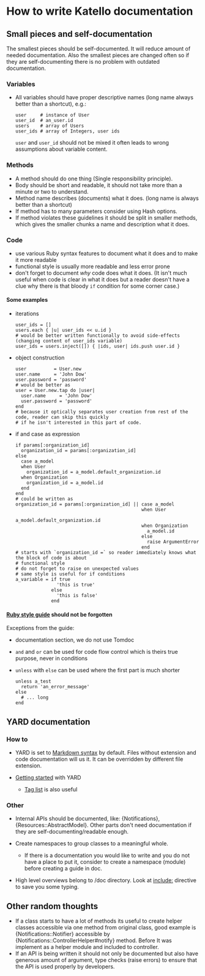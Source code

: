 # How to write Katello documentation

## Small pieces and self-documentation

The smallest pieces should be self-documented. It will reduce amount of needed documentation. Also the smallest pieces
are changed often so if they are self-documenting there is no problem with outdated documentation.

### Variables

- All variables should have proper descriptive names (long name always better than a shortcut), e.g.:

      user     # instance of User
      user_id  # an_user.id
      users    # array of Users
      user_ids # array of Integers, user ids

  `user` and `user_id` should not be mixed it often leads to wrong assumptions about variable content.

### Methods

- A method should do one thing (Single responsibility principle).
- Body should be short and readable, it should not take more than a minute or two to understand.
- Method name describes (documents) what it does. (long name is always better than a shortcut)
- If method has to many parameters consider using Hash options.
- If method violates these guidelines it should be split in smaller methods, which gives the smaller chunks a name
  and description what it does.

### Code

- use various Ruby syntax features to document what it does and to make it more readable
- functional style is usually more readable and less error prone
- don't forget to document *why* code does what it does. (It isn't much useful when code is clear in what it does
  but a reader doesn't have a clue why there is that bloody `if` condition for some corner case.)

#### Some examples

- iterations

      user_ids = []
      users.each { |u| user_ids << u.id }
      # would be better written functionally to avoid side-effects (changing content of user_ids variable)
      user_ids = users.inject([]) { |ids, user| ids.push user.id }

- object construction

      user          = User.new
      user.name     = 'John Dow'
      user.password = 'password'
      # would be better as
      user = User.new.tap do |user|
        user.name     = 'John Dow'
        user.password = 'password'
      end
      # because it optically separates user creation from rest of the code, reader can skip this quickly
      # if he isn't interested in this part of code.

- if and case as expression

      if params[:organization_id]
        organization_id = params[:organization_id]
      else
        case a_model
        when User
          organization_id = a_model.default_organization.id
        when Organization
          organization_id = a_model.id
        end
      end
      # could be written as
      organization_id = params[:organization_id] || case a_model
                                                    when User
                                                      a_model.default_organization.id
                                                    when Organization
                                                      a_model.id
                                                    else
                                                      raise ArgumentError
                                                    end
      # starts with `organization_id =` so reader immediately knows what the block of code is about
      # functional style
      # do not forget to raise on unexpected values
      # same style is useful for if conditions
      a_variable = if true
                     'this is true'
                   else
                     'this is false'
                   end

#### [Ruby style guide](https://github.com/styleguide/ruby) should not be forgotten

Exceptions from the guide:

- documentation section, we do not use Tomdoc
- `and` and `or` can be used for code flow control which is theirs true purpose, never in conditions
- `unless` with `else` can be used where the first part is much shorter

      unless a_test
        return 'an_error_message'
      else
        # ... long
      end


## YARD documentation

### How to

- YARD is set to [Markdown syntax](http://daringfireball.net/projects/markdown/syntax#html) by default.
  Files without extension and code documentation will us it. It can be overridden by different file extension.
- [Getting started](http://rubydoc.info/docs/yard/file/docs/GettingStarted.md) with YARD

  - [Tag list](http://rubydoc.info/docs/yard/file/docs/Tags.md#List_of_Available_Tags) is also useful

### Other

- Internal APIs should be documented, like: {Notifications}, {Resources::AbstractModel}. Other parts don't need
  documentation if they are self-documenting/readable enough.
- Create namespaces to group classes to a meaningful whole.

  - If there is a documentation you would like to write and you do not have a place to put it, consider to create a
    namespace (module) before creating a guide in doc.
- High level overviews belong to /doc directory. Look at
  [include:](http://rubydoc.info/docs/yard/file/docs/GettingStarted.md#Embedding_Docstrings__include_____) directive
  to save you some typing.

## Other random thoughts

- If a class starts to have a lot of methods its useful to create helper classes accessible via one method from original class,
  good example is {Notifications::Notifier} accessible by {Notifications::ControllerHelper#notify} method.
  Before It was implement as a helper module and included to controller.
- If an API is being written it should not only be documented but also have generous amount of argument, type checks
  (raise errors) to ensure that the API is used properly by developers.
